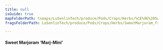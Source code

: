 ```yaml
---
title: null
isGuide: true
mapFolderPath: tsmaps/LuSenlinTech/produce/Pods/Crops/Herbs/%CE%9E%20SweetMarjoram
fragsFolderPath: LuSenlinTech/produce/Pods/Crops/Herbs/SweetMarjoram_frags

---
```



<!-- tsGuideRenderComment {"guide":{"id":"yAZRim07P","path":"LuSenlinTech/produce/Pods/Crops/Herbs","fragmentFolderPath":"LuSenlinTech/produce/Pods/Crops/Herbs/SweetMarjoram_frags"},"fragment":{"id":"yAZRim07P","topLevelMapKey":"yAUiRr01z4","mapKeyChain":"yAUiRr01z4","guideID":"yAZRim0rN","guidePath":"c:/GitHub/MuddySpud/MuddySpud.github.io/tsmaps/LuSenlinTech/produce/Pods/Crops/Herbs/SweetMarjoram.tspod","chartKey":"yAUiRr01z4","isLeaf":false,"options":[{"id":"yAZRiz1gC","option":"Marj-Mini - a deeper dive","order":1,"isAncillary":true}]}} -->

#### Sweet Marjoram ‘Marj-Mini’

